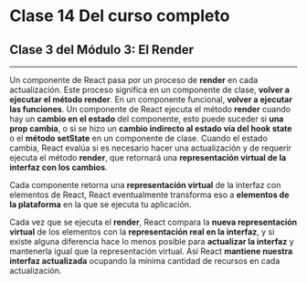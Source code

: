# Clase 14 Del curso completo

## Clase 3 del Módulo 3: El Render

---

Un componente de React pasa por un proceso de **render** en cada actualización. 
Este proceso significa en un componente de clase, **volver a ejecutar el método render**. En un componente funcional, **volver a ejecutar las funciones**.
Un componente de React ejecuta el método **render** cuando hay un **cambio en el estado** del componente, esto puede suceder si **una prop cambia**, o si se hizo un **cambio indirecto al estado vía del hook state** o el **método setState** en un componente de clase.
Cuando el estado cambia, React evalúa si es necesario hacer una actualización y de requerir ejecuta el método **render**, que retornará una **representación virtual de la interfaz con los cambios**.

Cada componente retorna una **representación virtual** de la interfaz con elementos de React, React eventualmente transforma eso a **elementos de la plataforma** en la que se ejecuta tu aplicación.

Cada vez que se ejecuta el **render**, React compara la **nueva representación virtual** de los elementos con la **representación real en la interfaz**, y si existe alguna diferencia hace lo menos posible para **actualizar la interfaz** y mantenerla igual que la representación virtual.
Así React **mantiene nuestra interfaz actualizada** ocupando la mínima cantidad de recursos en cada actualización.
